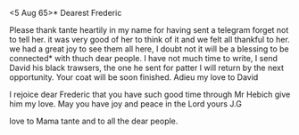  <5 Aug 65>*
Dearest Frederic

Please thank tante heartily in my name for having sent a telegram forget not to tell her. it was very good of her to think of it and we felt all thankful to her. we had a great joy to see them all here, I doubt not it will be a blessing to be connected* with thuch dear people. I have not much time to write, I send David his black trawsers, the one he sent for patter I will return by the next opportunity. Your coat will be soon finished. 
Adieu my love to David

I rejoice dear Frederic that you have such good time through Mr Hebich give him my love. May you have joy and peace in the Lord
 yours J.G

love to Mama tante and to all the dear people.
